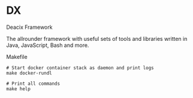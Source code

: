 # DX
Deacix Framework

The allrounder framework with useful sets of tools and libraries written in Java, JavaScript, Bash and more. 

Makefile 
```
# Start docker container stack as daemon and print logs
make docker-rundl
```

```
# Print all commands
make help
```
